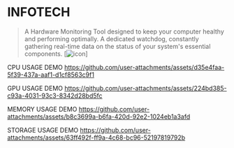 # INFOTECH
> A Hardware Monitoring Tool designed to keep your computer healthy and performing optimally.
> A dedicated watchdog, constantly gathering real-time data on the status of your system's essential components.
[![icon](https://github.com/user-attachments/assets/911010a6-7b47-407f-a413-8fcb06770f26)]
 

CPU USAGE DEMO
https://github.com/user-attachments/assets/d35e4faa-5f39-437a-aaf1-d1cf8563c9f1

GPU USAGE DEMO
https://github.com/user-attachments/assets/224bd385-c93a-4031-93c3-8342d28bd5fc

MEMORY USAGE DEMO
https://github.com/user-attachments/assets/b8c3699a-b6fa-420d-92e2-1024eb1a3afd

STORAGE USAGE DEMO
https://github.com/user-attachments/assets/63ff492f-ff9a-4c68-bc96-52197819792b

